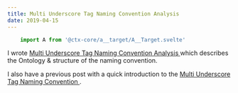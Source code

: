 ```yaml
---
title: Multi Underscore Tag Naming Convention Analysis
date: 2019-04-15
---
```


```js exec route
	import A from '@ctx-core/a__target/A__Target.svelte'
```

I wrote
	<A href="/posts/multi-underscore-tag-naming-convention-analysis">
		Multi Underscore Tag Naming Convention Analysis
	</A>
	which describes the Ontology & structure of the naming convention.

I also have a previous post with a quick introduction to the
	<A href="/posts/naming-conventions">
		Multi Underscore Tag Naming Convention
	</A>.
